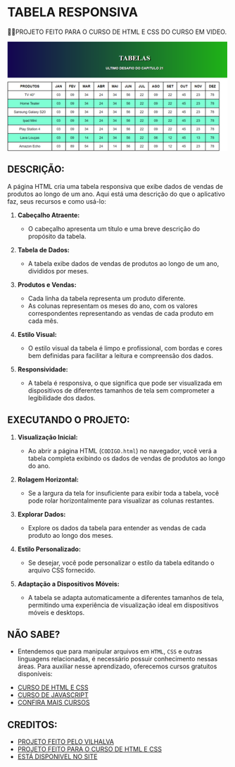 # TABELA RESPONSIVA
👨‍🏫PROJETO FEITO PARA O CURSO DE HTML E CSS DO CURSO EM VIDEO.

<img src="FOTO.png" align="center" width="500"> <br>

## DESCRIÇÃO:
A página HTML cria uma tabela responsiva que exibe dados de vendas de produtos ao longo de um ano. Aqui está uma descrição do que o aplicativo faz, seus recursos e como usá-lo:

1. **Cabeçalho Atraente:**
   - O cabeçalho apresenta um título e uma breve descrição do propósito da tabela.

2. **Tabela de Dados:**
   - A tabela exibe dados de vendas de produtos ao longo de um ano, divididos por meses.

3. **Produtos e Vendas:**
   - Cada linha da tabela representa um produto diferente.
   - As colunas representam os meses do ano, com os valores correspondentes representando as vendas de cada produto em cada mês.

4. **Estilo Visual:**
   - O estilo visual da tabela é limpo e profissional, com bordas e cores bem definidas para facilitar a leitura e compreensão dos dados.

5. **Responsividade:**
   - A tabela é responsiva, o que significa que pode ser visualizada em dispositivos de diferentes tamanhos de tela sem comprometer a legibilidade dos dados.

## EXECUTANDO O PROJETO:
1. **Visualização Inicial:**
   - Ao abrir a página HTML (`CODIGO.html`) no navegador, você verá a tabela completa exibindo os dados de vendas de produtos ao longo do ano.

2. **Rolagem Horizontal:**
   - Se a largura da tela for insuficiente para exibir toda a tabela, você pode rolar horizontalmente para visualizar as colunas restantes.

3. **Explorar Dados:**
   - Explore os dados da tabela para entender as vendas de cada produto ao longo dos meses.

4. **Estilo Personalizado:**
   - Se desejar, você pode personalizar o estilo da tabela editando o arquivo CSS fornecido.

5. **Adaptação a Dispositivos Móveis:**
   - A tabela se adapta automaticamente a diferentes tamanhos de tela, permitindo uma experiência de visualização ideal em dispositivos móveis e desktops.

## NÃO SABE?
- Entendemos que para manipular arquivos em `HTML`, `CSS` e outras linguagens relacionadas, é necessário possuir conhecimento nessas áreas. Para auxiliar nesse aprendizado, oferecemos cursos gratuitos disponíveis:
* [CURSO DE HTML E CSS](https://github.com/VILHALVA/CURSO-DE-HTML-E-CSS)
* [CURSO DE JAVASCRIPT](https://github.com/VILHALVA/CURSO-DE-JAVASCRIPT)
* [CONFIRA MAIS CURSOS](https://github.com/VILHALVA?tab=repositories&q=+topic:CURSO)

## CREDITOS:
- [PROJETO FEITO PELO VILHALVA](https://github.com/VILHALVA)
- [PROJETO FEITO PARA O CURSO DE HTML E CSS](https://github.com/VILHALVA/CURSO-DE-HTML-E-CSS)
- [ESTÁ DISPONIVEL NO SITE](https://vilhalva.github.io/STYLER/STYLER.html)
